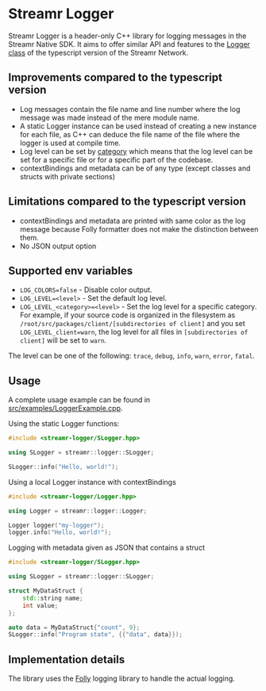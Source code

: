 # Streamr Logger

Streamr Logger is a header-only C++ library for logging messages in the Streamr Native SDK. It aims to offer similar API and features to the [Logger class](https://github.com/streamr-dev/network/blob/main/packages/utils/src/Logger.ts) of the typescript version of the Streamr Network.

## Improvements compared to the typescript version

- Log messages contain the file name and line number where the log message was made instead of the mere module name.
- A static Logger instance can be used instead of creating a new instance for each file, as C++ can deduce the file name of the file where the logger is used at compile time.
- Log level can be set by [category](https://github.com/facebook/folly/blob/main/folly/logging/docs/LogCategories.md) which means that the log level can be set for a specific file or for a specific part of the codebase.
- contextBindings and metadata can be of any type (except classes and structs with private sections) 

## Limitations compared to the typescript version

- contextBindings and metadata are printed with same color as the log message because Folly formatter does not make the distinction between them.
- No JSON output option

## Supported env variables

- `LOG_COLORS=false` - Disable color output.
- `LOG_LEVEL=<level>` - Set the default log level. 
- `LOG_LEVEL_<category>=<level>` - Set the log level for a specific category. For example, if your source code is organized in the filesystem as `/root/src/packages/client/[subdirectories of client]` and you set `LOG_LEVEL_client=warn`, the log level for all files in `[subdirectories of client]` will be set to `warn`.

The level can be one of the following: `trace`, `debug`, `info`, `warn`, `error`, `fatal`.


## Usage

A complete usage example can be found in [src/examples/LoggerExample.cpp](src/examples/LoggerExample.cpp).

Using the static Logger functions:

```cpp
#include <streamr-logger/SLogger.hpp>

using SLogger = streamr::logger::SLogger;

SLogger::info("Hello, world!");
```

Using a local Logger instance with contextBindings

```cpp
#include <streamr-logger/Logger.hpp>

using Logger = streamr::logger::Logger;

Logger logger("my-logger");
logger.info("Hello, world!");
```

Logging with metadata given as JSON that contains a struct

```cpp
#include <streamr-logger/SLogger.hpp>

using SLogger = streamr::logger::SLogger;

struct MyDataStruct {
    std::string name;
    int value;
};

auto data = MyDataStruct{"count", 9};
SLogger::info("Program state", {{"data", data}});
```

## Implementation details

The library uses the [Folly](https://github.com/facebook/folly/blob/main/folly/logging/docs/Overview.md) logging library to handle the actual logging.   
